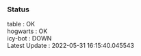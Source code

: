 ### Status


table : OK  
hogwarts : OK  
icy-bot : DOWN  
Latest Update : 2022-05-31 16:15:40.045543
